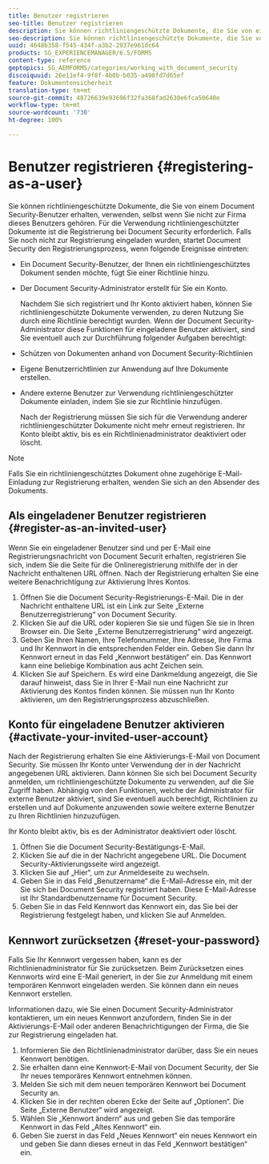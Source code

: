 ```yaml
---
title: Benutzer registrieren
seo-title: Benutzer registrieren
description: Sie können richtliniengeschützte Dokumente, die Sie von einem Document Security-Benutzer erhalten, verwenden, selbst wenn Sie nicht zur Firma dieses Benutzers gehören.
seo-description: Sie können richtliniengeschützte Dokumente, die Sie von einem Document Security-Benutzer erhalten, verwenden, selbst wenn Sie nicht zur Firma dieses Benutzers gehören.
uuid: 4648b358-f545-434f-a3b2-2937e961dc64
products: SG_EXPERIENCEMANAGER/6.5/FORMS
content-type: reference
geptopics: SG_AEMFORMS/categories/working_with_document_security
discoiquuid: 26e11ef4-9f8f-4b0b-b035-a498fd7d65ef
feature: Dokumentensicherheit
translation-type: tm+mt
source-git-commit: 48726639e93696f32fa368fad2630e6fca50640e
workflow-type: tm+mt
source-wordcount: '730'
ht-degree: 100%

---
```



# Benutzer registrieren {#registering-as-a-user}

Sie können richtliniengeschützte Dokumente, die Sie von einem Document Security-Benutzer erhalten, verwenden, selbst wenn Sie nicht zur Firma dieses Benutzers gehören. Für die Verwendung richtliniengeschützter Dokumente ist die Registrierung bei Document Security erforderlich. Falls Sie noch nicht zur Registrierung eingeladen wurden, startet Document Security den Registrierungsprozess, wenn folgende Ereignisse eintreten:

* Ein Document Security-Benutzer, der Ihnen ein richtliniengeschütztes Dokument senden möchte, fügt Sie einer Richtlinie hinzu.
* Der Document Security-Administrator erstellt für Sie ein Konto.

   Nachdem Sie sich registriert und Ihr Konto aktiviert haben, können Sie richtliniengeschützte Dokumente verwenden, zu deren Nutzung Sie durch eine Richtlinie berechtigt wurden. Wenn der Document Security-Administrator diese Funktionen für eingeladene Benutzer aktiviert, sind Sie eventuell auch zur Durchführung folgender Aufgaben berechtigt:

* Schützen von Dokumenten anhand von Document Security-Richtlinien
* Eigene Benutzerrichtlinien zur Anwendung auf Ihre Dokumente erstellen.
* Andere externe Benutzer zur Verwendung richtliniengeschützter Dokumente einladen, indem Sie sie zur Richtlinie hinzufügen.

   Nach der Registrierung müssen Sie sich für die Verwendung anderer richtliniengeschützter Dokumente nicht mehr erneut registrieren. Ihr Konto bleibt aktiv, bis es ein Richtlinienadministrator deaktiviert oder löscht.

>[!NOTE]
>
>Falls Sie ein richtliniengeschütztes Dokument ohne zugehörige E-Mail-Einladung zur Registrierung erhalten, wenden Sie sich an den Absender des Dokuments.

## Als eingeladener Benutzer registrieren {#register-as-an-invited-user}

Wenn Sie ein eingeladener Benutzer sind und per E-Mail eine Registrierungsnachricht von Document Securit erhalten, registrieren Sie sich, indem Sie die Seite für die Onlineregistrierung mithilfe der in der Nachricht enthaltenen URL öffnen. Nach der Registrierung erhalten Sie eine weitere Benachrichtigung zur Aktivierung Ihres Kontos.

1. Öffnen Sie die Document Security-Registrierungs-E-Mail. Die in der Nachricht enthaltene URL ist ein Link zur Seite „Externe Benutzerregistrierung“ von Document Security.
1. Klicken Sie auf die URL oder kopieren Sie sie und fügen Sie sie in Ihren Browser ein. Die Seite „Externe Benutzerregistrierung“ wird angezeigt.
1. Geben Sie Ihren Namen, Ihre Telefonnummer, Ihre Adresse, Ihre Firma und Ihr Kennwort in die entsprechenden Felder ein. Geben Sie dann Ihr Kennwort erneut in das Feld „Kennwort bestätigen“ ein. Das Kennwort kann eine beliebige Kombination aus acht Zeichen sein.
1. Klicken Sie auf Speichern. Es wird eine Dankmeldung angezeigt, die Sie darauf hinweist, dass Sie in Ihrer E-Mail nun eine Nachricht zur Aktivierung des Kontos finden können. Sie müssen nun Ihr Konto aktivieren, um den Registrierungsprozess abzuschließen.

## Konto für eingeladene Benutzer aktivieren  {#activate-your-invited-user-account}

Nach der Registrierung erhalten Sie eine Aktivierungs-E-Mail von Document Security. Sie müssen Ihr Konto unter Verwendung der in der Nachricht angegebenen URL aktivieren. Dann können Sie sich bei Document Security anmelden, um richtliniengeschützte Dokumente zu verwenden, auf die Sie Zugriff haben. Abhängig von den Funktionen, welche der Administrator für externe Benutzer aktiviert, sind Sie eventuell auch berechtigt, Richtlinien zu erstellen und auf Dokumente anzuwenden sowie weitere externe Benutzer zu Ihren Richtlinien hinzuzufügen.

Ihr Konto bleibt aktiv, bis es der Administrator deaktiviert oder löscht.

1. Öffnen Sie die Document Security-Bestätigungs-E-Mail.
1. Klicken Sie auf die in der Nachricht angegebene URL. Die Document Security-Aktivierungsseite wird angezeigt.
1. Klicken Sie auf „Hier“, um zur Anmeldeseite zu wechseln.
1. Geben Sie in das Feld „Benutzername“ die E-Mail-Adresse ein, mit der Sie sich bei Document Security registriert haben. Diese E-Mail-Adresse ist Ihr Standardbenutzername für Document Security.
1. Geben Sie in das Feld Kennwort das Kennwort ein, das Sie bei der Registrierung festgelegt haben, und klicken Sie auf Anmelden.

## Kennwort zurücksetzen  {#reset-your-password}

Falls Sie Ihr Kennwort vergessen haben, kann es der Richtlinienadministrator für Sie zurücksetzen. Beim Zurücksetzen eines Kennworts wird eine E-Mail generiert, in der Sie zur Anmeldung mit einem temporären Kennwort eingeladen werden. Sie können dann ein neues Kennwort erstellen.

Informationen dazu, wie Sie einen Document Security-Administrator kontaktieren, um ein neues Kennwort anzufordern, finden Sie in der Aktivierungs-E-Mail oder anderen Benachrichtigungen der Firma, die Sie zur Registrierung eingeladen hat.

1. Informieren Sie den Richtlinienadministrator darüber, dass Sie ein neues Kennwort benötigen.
1. Sie erhalten dann eine Kennwort-E-Mail von Document Security, der Sie Ihr neues temporäres Kennwort entnehmen können.
1. Melden Sie sich mit dem neuen temporären Kennwort bei Document Security an.
1. Klicken Sie in der rechten oberen Ecke der Seite auf „Optionen“. Die Seite „Externe Benutzer“ wird angezeigt.
1. Wählen Sie „Kennwort ändern“ aus und geben Sie das temporäre Kennwort in das Feld „Altes Kennwort“ ein.
1. Geben Sie zuerst in das Feld „Neues Kennwort“ ein neues Kennwort ein und geben Sie dann dieses erneut in das Feld „Kennwort bestätigen“ ein.

